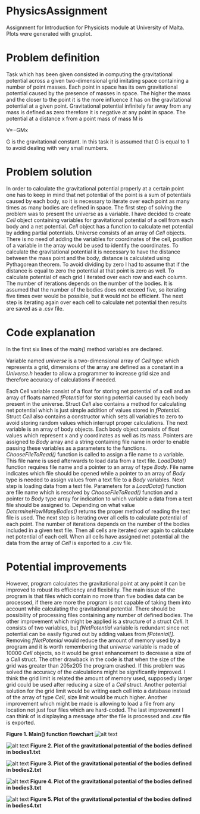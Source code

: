 # PhysicsAssignment
Assignment for Introduction for Physicists module at University of Malta. Plots were generated with gnuplot.

# Problem definition

Task which has been given consisted in computing the gravitational potential across a given two-dimensional grid imitating space containing a number of point masses. Each point in space has its own gravitational potential caused by the presence of masses in space. The higher the mass and the closer to the point it is the more influence it has on the gravitational potential at a given point. Gravitational potential infinitely far away from any mass is defined as zero therefore it is negative at any point in space. The potential at a distance x from a point mass of mass M is

V=−GMx

G is the gravitational constant. In this task it is assumed that G is equal to 1 to avoid dealing with very small numbers.

# Problem solution

 In order to calculate the gravitational potential properly at a certain point one has to keep in mind that net potential of the point is a sum of potentials caused by each body, so it is necessary to iterate over each point as many times as many bodies are defined in space. The first step of solving the problem was to present the universe as a variable. I have decided to create _Cell_ object containing variables for gravitational potential of a cell from each body and a net potential. _Cell_ object has a function to calculate net potential by adding partial potentials. Universe consists of an array of _Cell_ objects. There is no need of adding the variables for coordinates of the cell, position of a variable in the array would be used to identify the coordinates.  To calculate the gravitational potential it is necessary to have the distance between the mass point and the body, distance is calculated using Pythagorean theorem. To avoid dividing by zero I had to assume that if the distance is equal to zero the potential at that point is zero as well. To calculate potential of each grid I iterated over each row and each column. The number of iterations depends on the number of the bodies. It is assumed that the number of the bodies does not exceed five, so iterating five times over would be possible, but it would not be efficient. The next step is iterating again over each cell to calculate net potential then results are saved as a .csv file.

# Code explanation

In the first six lines of the _main()_ method variables are declared.

Variable named _universe_ is a two-dimensional array of _Cell_ type which represents a grid, dimensions of the array are defined as a constant in a _Universe.h_ header to allow a programmer to increase grid size and therefore accuracy of calculations if needed.

Each Cell variable consist of a float for storing net potential of a cell and an array of floats named _fPotential_ for storing potential caused by each body present in the universe. Struct _Cell_ also contains a method for calculating net potential which is just simple addition of values stored in _fPotential_. Struct _Cell_ also contains a constructor which sets all variables to zero to avoid  storing random values which interrupt proper calculations. The next variable is an array of body objects. Each body object consists of float values which represent x and y coordinates as well as its mass. Pointers are assigned to _Body_ array and a string containing file name in order to enable passing these variables as a parameters to the functions. _ChooseFileToRead()_ function is called to assign a file name to  a variable. This file name is used afterwards to load data from a text file. _LoadData()_ function requires file name and a pointer to an array of type _Body_. File name indicates which file should be opened while a pointer to an array of _Body_ type is needed to assign values from a text file to a _Body_ variables. Next step is loading data from a text file. Parameters for a _LoadData()_ function are  file name which is resolved by _ChooseFileToRead()_ function and a pointer to _Body_ type array for indication to which variable a data from a text file should be assigned to. Depending on what value _DetermineHowManyBodies()_ returns the proper method of reading the text file is used. The next step is iterating over all cells to calculate potential of each point. The number of iterations depends on the number of the bodies included in a given text file. Then all cells are iterated over again to calculate net potential of each cell. When all cells have assigned net potential all the data from the array of _Cell_ is exported to a .csv file.

# Potential improvements

However, program calculates the gravitational point at any point it can be improved to robust its efficiency and flexibility. The main issue of the program is that files which contain no more than five bodies data can be processed, if there are more the program is not capable of taking them into account while calculating the gravitational potential. There should be possibility of processing files containing any number of defined bodies. The other improvement which might be applied is a structure of a struct _Cell_. It consists of two variables, but _fNetPotential_ variable is redundant since net potential can be easily figured out by adding values from _fPotenial[]_. Removing _fNetPotenial_ would reduce the amount of memory used by a program and it is worth remembering that _universe_ variable is made of 10000 _Cell_ objects, so it would be great enhancement to decrease a size of a _Cell_ struct. The other drawback in the code is that when the size of the grid was greater than 205x205 the program crashed. If this problem was solved the accuracy of the calculations might be significantly improved. I think the grid limit is related the amount of memory used, supposedly larger grid could be used after reducing a size of a _Cell_ struct. Another potential solution for the grid limit would be writing each cell into a database instead of the array of type _Cell_, size limit would be much higher. Another improvement which might be made is allowing to load a file from any location not just four files which are hard-coded. The last improvement I can think of is displaying a message after the file is processed and .csv file is exported.

<b>Figure 1. Main() function flowchart</b>
![alt text](https://github.com/L-Syp/PhysicsAssignment/blob/master/Plots/chart.png?raw=true)
&nbsp;&nbsp;

![alt text](https://github.com/L-Syp/PhysicsAssignment/blob/master/Plots/Bodies1.png?raw=true)
<b>Figure 2. Plot of the gravitational potential of the bodies defined in bodies1.txt</b>
&nbsp;&nbsp;

![alt text](https://github.com/L-Syp/PhysicsAssignment/blob/master/Plots/Bodies2.png?raw=true) 
<b>Figure 3. Plot of the gravitational potential of the bodies defined in bodies2.txt</b>
&nbsp;&nbsp;

![alt text](https://github.com/L-Syp/PhysicsAssignment/blob/master/Plots/Bodies3.png?raw=true) 
<b>Figure 4. Plot of the gravitational potential of the bodies defined in bodies3.txt</b>
&nbsp;&nbsp;

![alt text](https://github.com/L-Syp/PhysicsAssignment/blob/master/Plots/Bodies4.png?raw=true) 
<b>Figure 5. Plot of the gravitational potential of the bodies defined in bodies4.txt</b>
